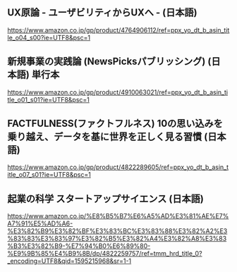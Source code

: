 ## UX原論 - ユーザビリティからUXへ - (日本語)

https://www.amazon.co.jp/gp/product/4764906112/ref=ppx_yo_dt_b_asin_title_o04_s00?ie=UTF8&psc=1


## 新規事業の実践論 (NewsPicksパブリッシング) (日本語) 単行本

https://www.amazon.co.jp/gp/product/4910063021/ref=ppx_yo_dt_b_asin_title_o01_s01?ie=UTF8&psc=1


## FACTFULNESS(ファクトフルネス) 10の思い込みを乗り越え、データを基に世界を正しく見る習慣 (日本語)

https://www.amazon.co.jp/gp/product/4822289605/ref=ppx_yo_dt_b_asin_title_o07_s01?ie=UTF8&psc=1


## 起業の科学 スタートアップサイエンス (日本語)

https://www.amazon.co.jp/%E8%B5%B7%E6%A5%AD%E3%81%AE%E7%A7%91%E5%AD%A6-%E3%82%B9%E3%82%BF%E3%83%BC%E3%83%88%E3%82%A2%E3%83%83%E3%83%97%E3%82%B5%E3%82%A4%E3%82%A8%E3%83%B3%E3%82%B9-%E7%94%B0%E6%89%80-%E9%9B%85%E4%B9%8B/dp/4822259757/ref=tmm_hrd_title_0?_encoding=UTF8&qid=1595215968&sr=1-1